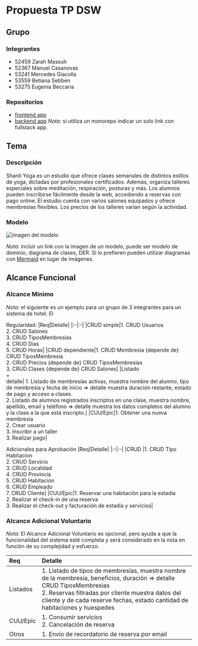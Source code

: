 # Propuesta TP DSW

## Grupo
### Integrantes
* 52459 Zarah Massuh
* 52367 Manuel Casanovas
* 53241 Mercedes Giacolla
* 53559 Betiana Sebben
* 53275 Eugenia Beccaria


### Repositorios
* [frontend app](http://hyperlinkToGihubOrGitlab)
* [backend app](http://hyperlinkToGihubOrGitlab)
*Nota*: si utiliza un monorepo indicar un solo link con fullstack app.

## Tema
### Descripción
Shanti Yoga es un estudio que ofrece clases semanales de distintos estilos de yoga, dictadas por profesionales certificados. Además, organiza talleres especiales sobre meditación, respiración, posturas y más. Los alumnos pueden inscribirse fácilmente desde la web, accediendo a reservas con pago online. El estudio cuenta con varios salones equipados y ofrece membresías flexibles. Los precios de los talleres varían según la actividad.

### Modelo
![imagen del modelo]()

*Nota*: incluir un link con la imagen de un modelo, puede ser modelo de dominio, diagrama de clases, DER. Si lo prefieren pueden utilizar diagramas con [Mermaid](https://mermaid.js.org) en lugar de imágenes.

## Alcance Funcional 

### Alcance Mínimo

*Nota*: el siguiente es un ejemplo para un grupo de 3 integrantes para un sistema de hotel. El 

Regularidad:
|Req|Detalle|
|:-|:-|
|CRUD simple|1. CRUD Usuarios<br>2. CRUD Salones<br>3. CRUD TiposMembresias<br>4. CRUD Dias<br>5. CRUD Horas|
|CRUD dependiente|1. CRUD Membresia {depende de} CRUD TiposMembresia<br>2. CRUD Precios {depende de} CRUD TiposMembresias<br>3. CRUD Clases {depende de} CRUD Salones|
|Listado<br>+<br>detalle| 1. Listado de membresías activas, muestra nombre del alumno, tipo de membresía y fecha de inicio => detalle muestra duración restante, estado de pago y acceso a clases.<br> 2. Listado de alumnos registrados inscriptos en una clase, muestra nombre, apellido, email y teléfono => detalle muestra los datos completos del alumno y la clase a la que está inscripto.|
|CUU/Epic|1. Obtener una nueva membresía<br>2. Crear usuario<br>3. Inscribir a un taller<br>3. Realizar pago|


Adicionales para Aprobación
|Req|Detalle|
|:-|:-|
|CRUD |1. CRUD Tipo Habitacion<br>2. CRUD Servicio<br>3. CRUD Localidad<br>4. CRUD Provincia<br>5. CRUD Habitación<br>6. CRUD Empleado<br>7. CRUD Cliente|
|CUU/Epic|1. Reservar una habitación para la estadía<br>2. Realizar el check-in de una reserva<br>3. Realizar el check-out y facturación de estadía y servicios|


### Alcance Adicional Voluntario

*Nota*: El Alcance Adicional Voluntario es opcional, pero ayuda a que la funcionalidad del sistema esté completa y será considerado en la nota en función de su complejidad y esfuerzo.

|Req|Detalle|
|:-|:-|
|Listados |1. Listado de tipos de membresías, muestra nombre de la membresía, beneficios, duración => detalle CRUD TiposMembresias<br>2. Reservas filtradas por cliente muestra datos del cliente y de cada reserve fechas, estado cantidad de habitaciones y huespedes|
|CUU/Epic|1. Consumir servicios<br>2. Cancelación de reserva|
|Otros|1. Envío de recordatorio de reserva por email|

